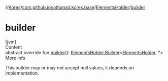 //[Kores](../../index.md)/[com.github.jonathanxd.kores.base](../index.md)/[ElementsHolder](index.md)/[builder](builder.md)



# builder  
[jvm]  
Content  
abstract override fun [builder](builder.md)(): [ElementsHolder.Builder](-builder/index.md)<[ElementsHolder](index.md), *>  
More info  


This builder may or may not accept null values, it depends on implementation.

  




